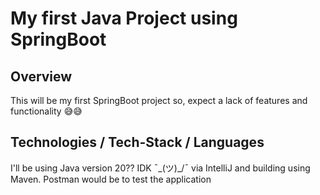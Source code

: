 # My first Java Project using SpringBoot

## Overview
This will be my first SpringBoot project so, expect a lack of features and functionality 😅😅




## Technologies / Tech-Stack / Languages
I'll be using Java version 20?? IDK ¯\_(ツ)_/¯ via IntelliJ and building using Maven. Postman would be to test the application
